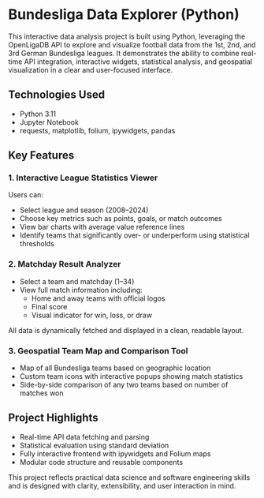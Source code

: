 # Bundesliga Data Explorer (Python)

This interactive data analysis project is built using Python, leveraging the OpenLigaDB API to explore and visualize football data from the 1st, 2nd, and 3rd German Bundesliga leagues. It demonstrates the ability to combine real-time API integration, interactive widgets, statistical analysis, and geospatial visualization in a clear and user-focused interface.

## Technologies Used
- Python 3.11
- Jupyter Notebook
- requests, matplotlib, folium, ipywidgets, pandas

## Key Features

### 1. Interactive League Statistics Viewer
Users can:
- Select league and season (2008–2024)
- Choose key metrics such as points, goals, or match outcomes
- View bar charts with average value reference lines
- Identify teams that significantly over- or underperform using statistical thresholds

### 2. Matchday Result Analyzer
- Select a team and matchday (1–34)
- View full match information including:
  - Home and away teams with official logos
  - Final score
  - Visual indicator for win, loss, or draw

All data is dynamically fetched and displayed in a clean, readable layout.

### 3. Geospatial Team Map and Comparison Tool
- Map of all Bundesliga teams based on geographic location
- Custom team icons with interactive popups showing match statistics
- Side-by-side comparison of any two teams based on number of matches won

## Project Highlights
- Real-time API data fetching and parsing
- Statistical evaluation using standard deviation
- Fully interactive frontend with ipywidgets and Folium maps
- Modular code structure and reusable components

This project reflects practical data science and software engineering skills and is designed with clarity, extensibility, and user interaction in mind.
